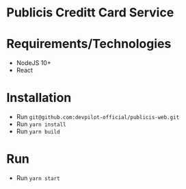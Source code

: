 # Publicis Creditt Card Service


# Requirements/Technologies
-	NodeJS 10+
-	React

# Installation
-  Run `git@github.com:devpilot-official/publicis-web.git`
-  Run `yarn install`
-  Run `yarn build`


# Run
-   Run `yarn start`
